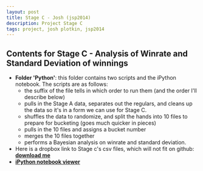 ```yaml
---
layout: post
title: Stage C - Josh (jsp2014)
description: Project Stage C
tags: project, josh plotkin, jsp2014
---
```


## Contents for Stage C - Analysis of Winrate and Standard Deviation of winnings

* __Folder 'Python'__: this folder contains two scripts and the iPython notebook. The scripts are as follows:
	* the suffix of the file tells in which order to run them (and the order I'll describe below)
	* pulls in the Stage A data, separates out the regulars, and cleans up the data so it's in a form we can use for Stage C.
	* shuffles the data to randomize, and split the hands into 10 files to prepare for bucketing (goes much quicker in pieces)
	* pulls in the 10 files and assigns a bucket number
	* merges the 10 files together
	* performs a Bayesian analysis on winrate and standard deviation.
*  Here is a dropbox link to Stage c's csv files, which will not fit on github: __[download me](https://www.dropbox.com/sh/rywkbemje177yia/JFZcJ_N4bU)__
* __[iPython notebook viewer](http://nbviewer.ipython.org/github/joshplotkin/edav/blob/gh-pages/projects/jsp2014/StageC/PYTHON/StageC.ipynb)__